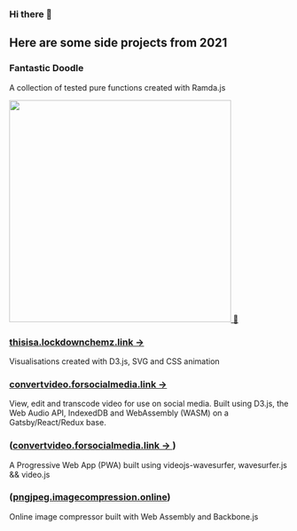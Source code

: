### Hi there 👋
## Here are some side projects from 2021

### Fantastic Doodle

A collection of tested pure functions created with Ramda.js

<a href="https://github.com/TCotton/fantastic-doodle"><img src="https://d2eip9sf3oo6c2.cloudfront.net/tags/images/000/000/943/landscape/ramda.png" width="400" alt="" /> 🔗</a>

### [thisisa.lockdownchemz.link -> ](https://thisisa.lockdownchemz.link/)

Visualisations created with D3.js, SVG and CSS animation

### [convertvideo.forsocialmedia.link -> ](https://convertvideo.forsocialmedia.link/)

View, edit and transcode video for use on social media. 
Built using D3.js, the Web Audio API, IndexedDB and WebAssembly (WASM) on a Gatsby/React/Redux base.

### ([convertvideo.forsocialmedia.link -> ](https://convertvideo.forsocialmedia.link/)) 

A Progressive Web App (PWA) built using videojs-wavesurfer, wavesurfer.js && video.js

### ([pngjpeg.imagecompression.online](https://pngjpeg.imagecompression.online/)) 

Online image compressor built with Web Assembly and Backbone.js

<!--
**TCotton/TCotton** is a ✨ _special_ ✨ repository because its `README.md` (this file) appears on your GitHub profile.

Here are some ideas to get you started:

- 🔭 I’m currently working on ...
- 🌱 I’m currently learning ...
- 👯 I’m looking to collaborate on ...
- 🤔 I’m looking for help with ...
- 💬 Ask me about ...
- 📫 How to reach me: ...
- 😄 Pronouns: ...
- ⚡ Fun fact: ...
-->
